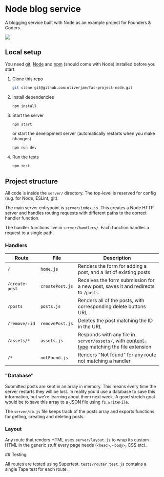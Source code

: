 # Node blog service

A blogging service built with Node as an example project for Founders & Coders.

![](https://user-images.githubusercontent.com/9408641/74652591-45fa9280-517e-11ea-90b9-dd22c873555e.gif)

## Local setup

You need [git](https://git-scm.com/), [Node](https://nodejs.org/en/) and [npm](npmjs.com/) (should come with Node) installed before you start.

1. Clone this repo
   ```sh
   git clone git@github.com:oliverjam/fac-project-node.git
   ```
1. Install dependencies
   ```sh
   npm install
   ```
1. Start the server
   ```sh
   npm start
   ```
   or start the development server (automatically restarts when you make changes)
   ```sh
   npm run dev
   ```
1. Run the tests
   ```sh
   npm test
   ```

## Project structure

All code is inside the `server/` directory. The top-level is reserved for config (e.g. for Node, ESLint, git).

The main server entrypoint is `server/index.js`. This creates a Node HTTP server and handles routing requests with different paths to the correct handler function.

The handler functions live in `server/handlers/`. Each function handles a request to a single path.

### Handlers

| Route          | File            | Description                                                                                                                                                              |
| -------------- | --------------- | ------------------------------------------------------------------------------------------------------------------------------------------------------------------------ |
| `/`            | `home.js`       | Renders the form for adding a post, and a list of existing posts                                                                                                         |
| `/create-post` | `createPost.js` | Receives the form submission for a new post, saves it and redirects to `/posts`                                                                                          |
| `/posts`       | `posts.js`      | Renders all of the posts, with corresponding delete buttons URL                                                                                                          |
| `/remove/:id`  | `removePost.js` | Deletes the post matching the ID in the URL                                                                                                                              |
| `/assets/*`    | `assets.js`     | Responds with any file in `server/assets/`, with [content-type](https://developer.mozilla.org/en-US/docs/Web/HTTP/Basics_of_HTTP/MIME_types) matching the file extension |
| `/*`           | `notFound.js`   | Renders "Not found" for any route not matching a handler                                                                                                                 |

### "Database"

Submitted posts are kept in an array in memory. This means every time the server restarts they will be lost. In reality you'd use a database to save this information, but we're learning about them next week. A good stretch goal would be to save this array to a JSON file using `fs.writeFile`.

The `server/db.js` file keeps track of the posts array and exports functions for getting, creating and deleting posts.

### Layout

Any route that renders HTML uses `server/layout.js` to wrap its custom HTML in the generic stuff every page needs (`<head>`, `<body>`, CSS etc).

## Testing

All routes are tested using Supertest. `tests/router.test.js` contains a single Tape test for each route.
